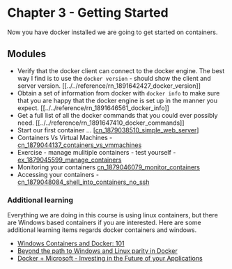 # Chapter 3 - Getting Started
Now you have docker installed we are going to get started on containers. 

## Modules 
- Verify that the docker client can connect to the docker engine. The best way I find is to use the `docker version` - should show the client and server version. [[../../reference/rn_1891642427_docker_version]]
- Obtain a set of information from docker with `docker info` to make sure that you are happy that the docker engine is set up in the manner you expect. [[../../reference/rn_1891646561_docker_info]]
- Get a full list of all the docker commands that you could ever possibly need. [[../../reference/rn_1891647410_docker_commands]]
- Start our first container ... [[cn_1879038510_simple_web_server](cn_1879038510_simple_web_server.md)]
- Containers Vs Virtual Machines - [cn_1879044137_containers_vs_vmmachines](cn_1879044137_containers_vs_vmmachines.md)
- Exercise - manage mulitiple containers - test yourself - [ex_1879045599_manage_containers](../../exercises/ex_1879045599_manage_containers.md)
- Monitoring your containers [cn_1879046079_monitor_containers](cn_1879046079_monitor_containers.md)
- Accessing your containers - [cn_1879048084_shell_into_containers_no_ssh](cn_1879048084_shell_into_containers_no_ssh.md)

### Additional learning 
Everything we are doing in this course is using linux containers, but there are Windows based containers if you are interested. Here are some additional learning items regards docker containers and windows. 
- [Windows Containers and Docker: 101](https://www.youtube.com/watch?v=066-9yw8-7c)
- [ Beyond  the path to Windows and Linux parity in Docker](https://www.youtube.com/watch?v=4ZY_4OeyJsw)
- [Docker + Microsoft - Investing in the Future of your Applications](https://www.youtube.com/watch?v=QASAqcuuzgI)